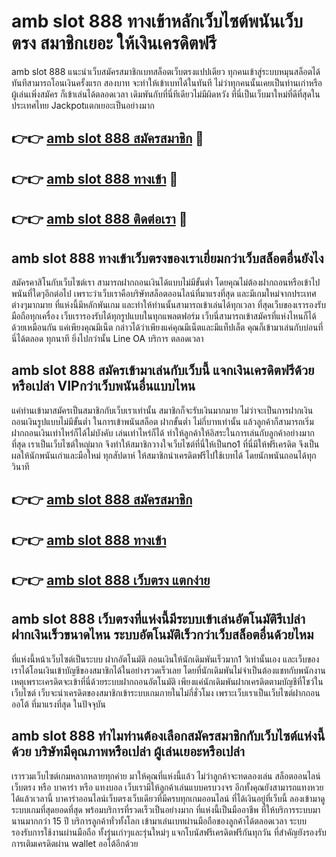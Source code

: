 # amb slot 888 ทางเข้าหลักเว็บไซต์พนันเว็บตรง สมาชิกเยอะ ให้เงินเครดิตฟรี

amb slot 888 แนะนำเว็บสมัครสมาชิกเบทสล็อตเว็บตรงแปปเดียว ทุกคนเข้าสู่ระบบหมุนสล็อตได้ทันทีสามารถโอนเงินครั้งแรก สองบาท จะทำให้เข้าเบทได้ในทันที ไม่ว่าทุกคนนั้นเคยเป็นท่านเก่าหรือผู้เล่นเพิ่งสมัคร ก็เข้าเล่นได้ตลอดเวลา เดิมพันกับที่นี่ทีเดียวไม่มีผิดหวัง ที่นี่เป็นเว็บมาใหม่ที่ดีที่สุดในประเทศไทย Jackpotแตกเยอะเป็นอย่างมาก

## 👉👉 [amb slot 888 สมัครสมาชิก](https://bit.ly/3Ckzg5n) 🎰
## 👉👉 [amb slot 888 ทางเข้า](https://bit.ly/3Ckzg5n) 🎰
## 👉👉 [amb slot 888 ติดต่อเรา](https://bit.ly/3Ckzg5n) 🎰

## amb slot 888 ทางเข้าเว็บตรงของเราเยี่ยมกว่าเว็บสล็อตอื่นยังไง
สมัครคาสิโนกับเว็บไซต์เรา สามารถฝากถอนเงินได้แบบไม่มีขั้นต่ำ โดยคุณไม่ต้องฝากถอนหรือเข้าไปพนันที่ใดๆอีกต่อไป เพราะว่าเว็บเราคือบริษัทสล็อตออนไลน์ที่มาแรงที่สุด และมีเกมใหม่จากประเทศต่างๆมากมาย ที่แห่งนี้มีหลักพันเกม และทำให้ท่านนั้นสามารถเข้าเล่นได้ทุกเวลา ที่สุดเว็บของเรารองรับมือถือทุกเครื่อง เว็บเรารองรับได้ทุกรูปแบบในทุกแพลตฟอร์ม เว็บนี่สามารถเข้าสมัครที่แห่งไหนก็ได้ด้วยเหมือนกัน แค่เพียงคุณมีเน็ต กล่าวได้ว่าเพียงแค่คุณมีเน็ตและมีแท็ปเล็ต คุณก็เข้ามาเล่นกับบ่อนที่นี่ได้ตลอด ทุกนาที ยิ่งไปกว่านั้น Line OA บริการ ตลอดเวลา

## amb slot 888 สมัครเข้ามาเล่นกับเว็บนี้ แจกเงินเครดิตฟรีด้วยหรือเปล่า VIPกว่าเว็บพนันอื่นแบบไหน
แค่ท่านเข้ามาสมัครเป็นสมาชิกกับเว็บเราเท่านั้น สมาชิกก็จะรับเงินมากมาย ไม่ว่าจะเป็นการฝากเงินถอนเงินรูปแบบไม่มีขั้นต่ำ ในการเข้าพนันสล็อต ฝากขั้นต่ำ ไม่กี่บาทเท่านั้น แล้วลูกค้าก็สามารถเริ่มฝากถอนเงินเท่าไหร่ก็ได้ไม่บังคับ เล่นเท่าไหร่ก็ได้ ทำให้ลูกค้าให้อิสระในการเล่นกับลูกค้าอย่างมากที่สุด เราเป็นเว็บไซต์ใหญ่มาก จึงทำให้สมาชิกวางใจเว็บไซต์ที่นี่ให้เป็นno1 ที่นี่มีให้ฟรีเครดิต จึงเป็นผลให้นักพนันเก่าและมือใหม่ ทุกสัปดาห์ ให้สมาชิกนำเครดิตฟรีไปใช้เบทได้ โดยนักพนันถอนได้ทุกวินาที

## 👉👉 [amb slot 888 สมัครสมาชิก](https://bit.ly/3Ckzg5n)
## 👉👉 [amb slot 888 ทางเข้า](https://bit.ly/3Ckzg5n)
## 👉👉 [amb slot 888 เว็บตรง แตกง่าย](https://bit.ly/3Ckzg5n)

## amb slot 888 เว็บตรงที่แห่งนี้มีระบบเข้าเล่นอัตโนมัติรึเปล่า ฝากเงินเร็วขนาดไหน ระบบอัตโนมัติเร็วกว่าเว็บสล็อตอื่นด้วยไหม
ที่แห่งนี้หน้าเว็บไซต์เป็นระบบ ฝากอัตโนมัติ ถอนเงินให้นักเดิมพันเร็วมาก1 วิเท่านั้นเอง และเว็บของเราได้โอนเงินเข้าบัญชีของสมาชิกได้ในอย่างรวดเร็วเลย โดยที่นักเดิมพันไม่จำเป็นต้องแชทกับพนักงาน เหตุเพราะเครดิตจะเข้าที่นี่ด้วยระบบฝากถอนอัตโนมัติ เพียงแค่นักเดิมพันฝากเครดิตตามบัญชีที่โชว์ในเว็บไซต์ เว็บจะนำเครดิตของสมาชิกเข้าระบบเกมภายในไม่กี่ชั่วโมง เพราะเว็บเราเป็นเว็บไซต์ฝากถอนออโต้ ที่มาแรงที่สุด ในปัจจุบัน

## amb slot 888 ทำไมท่านต้องเลือกสมัครสมาชิกกับเว็บไซต์แห่งนี้ด้วย บริษัทมีคุณภาพหรือเปล่า ผู้เล่นเยอะหรือเปล่า
เรารวมเว็บไซต์เกมหลากหลายทุกค่าย มาให้คุณที่แห่งนี้แล้ว ไม่ว่าลูกค้าจะทดลองเล่น สล็อตออนไลน์เว็บตรง หรือ บาคาร่า หรือ แทงบอล เว็บเรามีให้ลูกค้าเล่นแบบครบวงจร อีกทั้งคุณยังสามารถแทงหวยได้แล้วเวลานี้ บาคาร่าออนไลน์เว็บตรงเว็บเดียวที่มีครบทุกเกมออนไลน์ ที่ได้เงินอยู่ที่เว็บนี้ ลองเข้ามาดูระบบเกมที่สุดยอดที่สุด พร้อมบริการที่รวดเร็วเป็นอย่างมาก ที่แห่งนี้เป็นมืออาชีพ ที่ให้บริการระบบมานานมากกว่า 15 ปี บริการลูกค้าทั่วทั้งโลก เข้ามาเล่นเบทผ่านมือถือของลูกค้าได้ตลอดเวลา ระบบรองรับการใช้งานผ่านมือถือ ทั้งรุ่นเก่าๆและรุ่นใหม่ๆ แจกโบนัสฟรีเครดิตฟรีกันทุกวัน ที่สำคัญยังรองรับการเติมเครดิตผ่าน wallet ออโต้อีกด้วย
